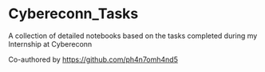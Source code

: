 # Cybereconn_Tasks
A collection of detailed notebooks based on the tasks completed during my Internship at Cybereconn


Co-authored by https://github.com/ph4n7omh4nd5
